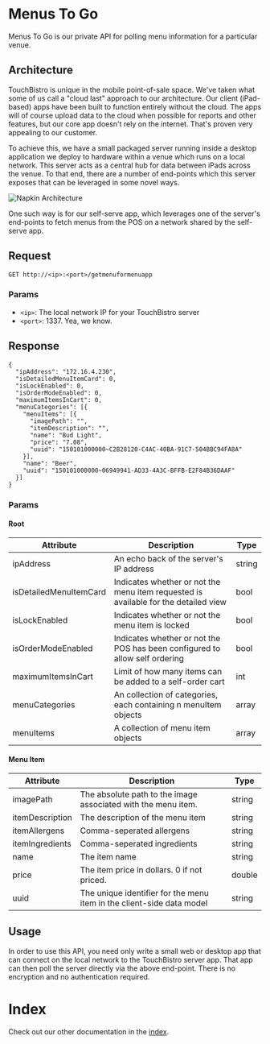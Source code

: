 # Menus To Go

Menus To Go is our private API for polling menu information for a particular venue.

## Architecture

TouchBistro is unique in the mobile point-of-sale space. We've taken what some of us call a "cloud last" approach to our architecture. Our client (iPad-based) apps have been built to function entirely without the cloud. The apps will of course upload data to the cloud when possible for reports and other features, but our core app doesn't rely on the internet. That's proven very appealing to our customer.

To achieve this, we have a small packaged server running inside a desktop application we deploy to hardware within a venue which runs on a local network. This server acts as a central hub for data between iPads across the venue. To that end, there are a number of end-points which this server exposes that can be leveraged in some novel ways.

![Napkin Architecture](https://github.com/TouchBistro/sous-chef/blob/master/assets/arch.png?raw=true)

One such way is for our self-serve app, which leverages one of the server's end-points to fetch menus from the POS on a network shared by the self-serve app.

## Request

```GET http://<ip>:<port>/getmenuformenuapp```

### Params

* `<ip>`: The local network IP for your TouchBistro server
* `<port>`: 1337. Yea, we know.

## Response

```
{
  "ipAddress": "172.16.4.230",
  "isDetailedMenuItemCard": 0,
  "isLockEnabled": 0,
  "isOrderModeEnabled": 0,
  "maximumItemsInCart": 0,
  "menuCategories": [{
    "menuItems": [{
      "imagePath": "",
      "itemDescription": "",
      "name": "Bud Light",
      "price": "7.08",
      "uuid": "150101000000~C2B28120-C4AC-40BA-91C7-504BBC94FA8A"
    }],
    "name": "Beer",
    "uuid": "150101000000~06949941-AD33-4A3C-BFFB-E2F84B36DAAF"
  }]
}
```

### Params

#### Root

Attribute | Description | Type
----- | ----- | -----
ipAddress | An echo back of the server's IP address | string
isDetailedMenuItemCard | Indicates whether or not the menu item requested is available for the detailed view | bool
isLockEnabled | Indicates whether or not the menu item is locked | bool
isOrderModeEnabled | Indicates whether or not the POS has been configured to allow self ordering | bool
maximumItemsInCart | Limit of how many items can be added to a self-order cart | int
menuCategories | An collection of categories, each containing n menuItem objects | array
menuItems | A collection of menu item objects | array

#### Menu Item

Attribute | Description | Type
----- | -----  | -----
imagePath | The absolute path to the image associated with the menu item. | string
itemDescription | The description of the menu item | string
itemAllergens | Comma-seperated allergens | string
itemIngredients | Comma-seperated ingredients | string
name | The item name | string
price | The item price in dollars. 0 if not priced. | double
uuid | The unique identifier for the menu item in the client-side data model | string

## Usage

In order to use this API, you need only write a small web or desktop app that can connect on the local network to the TouchBistro server app. That app can then poll the server directly via the above end-point. There is no encryption and no authentication required.

# Index

Check out our other documentation in the [index](https://github.com/TouchBistro/sous-chef/blob/master/README.md).
